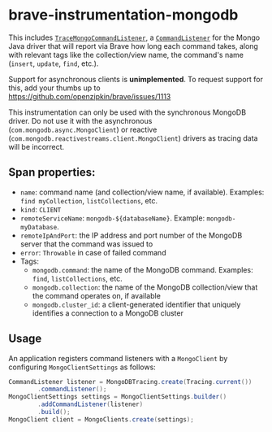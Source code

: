 # brave-instrumentation-mongodb

This includes [`TraceMongoCommandListener`](src/main/java/brave/mongodb/TraceMongoCommandListener.java), a
[`CommandListener`](https://mongodb.github.io/mongo-java-driver/3.12/driver/reference/monitoring/#command-monitoring)
for the Mongo Java driver that will report via Brave how long each command takes, along with relevant tags like the
collection/view name, the command's name (`insert`, `update`, `find`, etc.).

Support for asynchronous clients is **unimplemented**. To request support for this, add your thumbs
up to https://github.com/openzipkin/brave/issues/1113

This instrumentation can only be used with the synchronous MongoDB driver. Do not use it with the asynchronous
(`com.mongodb.async.MongoClient`) or reactive (`com.mongodb.reactivestreams.client.MongoClient`) drivers as tracing
data will be incorrect.

## Span properties:
- `name`: command name (and collection/view name, if available). Examples: `find myCollection`, `listCollections`, etc.
- `kind`: `CLIENT`
- `remoteServiceName`: `mongodb-${databaseName}`. Example: `mongodb-myDatabase`.
- `remoteIpAndPort`: the IP address and port number of the MongoDB server that the command was issued to
- `error`: `Throwable` in case of failed command
- Tags:
  - `mongodb.command`: the name of the MongoDB command. Examples: `find`, `listCollections`, etc.
  - `mongodb.collection`: the name of the MongoDB collection/view that the command operates on, if available
  - `mongodb.cluster_id`: a client-generated identifier that uniquely identifies a connection to a MongoDB cluster

## Usage

An application registers command listeners with a `MongoClient` by configuring `MongoClientSettings` as follows:

```java
CommandListener listener = MongoDBTracing.create(Tracing.current())
        .commandListener();
MongoClientSettings settings = MongoClientSettings.builder()
        .addCommandListener(listener)
        .build();
MongoClient client = MongoClients.create(settings);
```
